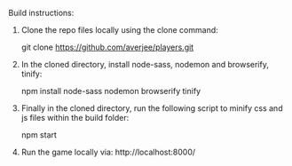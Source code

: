 Build instructions:

1. Clone the repo files locally using the clone command: 

   git clone https://github.com/averjee/players.git


2. In the cloned directory, install node-sass, nodemon and browserify, tinify:

   npm install node-sass nodemon browserify tinify


3. Finally in the cloned directory, run the following script to minify css and js files within the build folder:

   npm start

4. Run the game locally via: http://localhost:8000/
